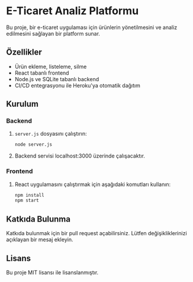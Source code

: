 # E-Ticaret Analiz Platformu

Bu proje, bir e-ticaret uygulaması için ürünlerin yönetilmesini ve analiz edilmesini sağlayan bir platform sunar.

## Özellikler
- Ürün ekleme, listeleme, silme
- React tabanlı frontend
- Node.js ve SQLite tabanlı backend
- CI/CD entegrasyonu ile Heroku'ya otomatik dağıtım

## Kurulum

### Backend
1. `server.js` dosyasını çalıştırın:
   ```bash
   node server.js
   ```
2. Backend servisi localhost:3000 üzerinde çalışacaktır.

### Frontend
1. React uygulamasını çalıştırmak için aşağıdaki komutları kullanın:
   ```bash
   npm install
   npm start
   ```

## Katkıda Bulunma
Katkıda bulunmak için bir pull request açabilirsiniz. Lütfen değişikliklerinizi açıklayan bir mesaj ekleyin.

## Lisans
Bu proje MIT lisansı ile lisanslanmıştır.
